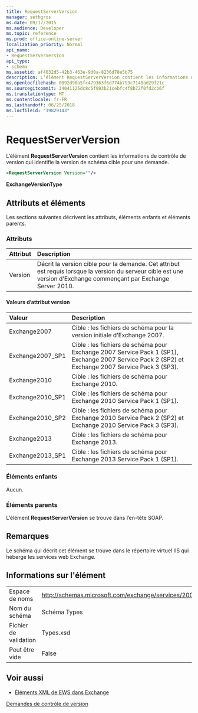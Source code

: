 ```yaml
---
title: RequestServerVersion
manager: sethgros
ms.date: 09/17/2015
ms.audience: Developer
ms.topic: reference
ms.prod: office-online-server
localization_priority: Normal
api_name:
- RequestServerVersion
api_type:
- schema
ms.assetid: af4032d5-42b3-463e-9d0a-8236d78e5b75
description: L’élément RequestServerVersion contient les informations de contrôle de version qui identifie la version de schéma cible pour une demande.
ms.openlocfilehash: 0092d90a5fc479363f6d774b793c7148ad29f21c
ms.sourcegitcommit: 34041125dc8c5f993b21cebfc4f8b72f0fd2cb6f
ms.translationtype: MT
ms.contentlocale: fr-FR
ms.lasthandoff: 06/25/2018
ms.locfileid: "19829143"
---
```

# <a name="requestserverversion"></a>RequestServerVersion

L’élément **RequestServerVersion** contient les informations de contrôle de version qui identifie la version de schéma cible pour une demande. 
  
```XML
<RequestServerVersion Version=""/>
```

 **ExchangeVersionType**
## <a name="attributes-and-elements"></a>Attributs et éléments

Les sections suivantes décrivent les attributs, éléments enfants et éléments parents.
  
### <a name="attributes"></a>Attributs

|**Attribut**|**Description**|
|:-----|:-----|
|Version  <br/> |Décrit la version cible pour la demande. Cet attribut est requis lorsque la version du serveur cible est une version d’Exchange commençant par Exchange Server 2010.  <br/> |
   
#### <a name="version-attribute-values"></a>Valeurs d’attribut version

|**Valeur**|**Description**|
|:-----|:-----|
|Exchange2007  <br/> |Cible : les fichiers de schéma pour la version initiale d’Exchange 2007.  <br/> |
|Exchange2007_SP1  <br/> |Cible : les fichiers de schéma pour Exchange 2007 Service Pack 1 (SP1), Exchange 2007 Service Pack 2 (SP2) et Exchange 2007 Service Pack 3 (SP3).  <br/> |
|Exchange2010  <br/> |Cible : les fichiers de schéma pour Exchange 2010.  <br/> |
|Exchange2010_SP1  <br/> |Cible : les fichiers de schéma pour Exchange 2010 Service Pack 1 (SP1).  <br/> |
|Exchange2010_SP2  <br/> |Cible : les fichiers de schéma pour Exchange 2010 Service Pack 2 (SP2) et Exchange 2010 Service Pack 3 (SP3).  <br/> |
|Exchange2013  <br/> |Cible : les fichiers de schéma pour Exchange 2013.  <br/> |
|Exchange2013_SP1  <br/> |Cible : les fichiers de schéma pour Exchange 2013 Service Pack 1 (SP1).  <br/> |
   
### <a name="child-elements"></a>Éléments enfants

Aucun.
  
### <a name="parent-elements"></a>Éléments parents

L’élément **RequestServerVersion** se trouve dans l’en-tête SOAP. 
  
## <a name="remarks"></a>Remarques

Le schéma qui décrit cet élément se trouve dans le répertoire virtuel IIS qui héberge les services web Exchange.
  
## <a name="element-information"></a>Informations sur l'élément

|||
|:-----|:-----|
|Espace de noms  <br/> |http://schemas.microsoft.com/exchange/services/2006/types  <br/> |
|Nom du schéma  <br/> |Schéma Types  <br/> |
|Fichier de validation  <br/> |Types.xsd  <br/> |
|Peut être vide  <br/> |False  <br/> |
   
## <a name="see-also"></a>Voir aussi



- [Éléments XML de EWS dans Exchange](ews-xml-elements-in-exchange.md)


[Demandes de contrôle de version](http://msdn.microsoft.com/library/76877b0a-d2e5-4c74-9295-7b445a41d46a%28Office.15%29.aspx)

